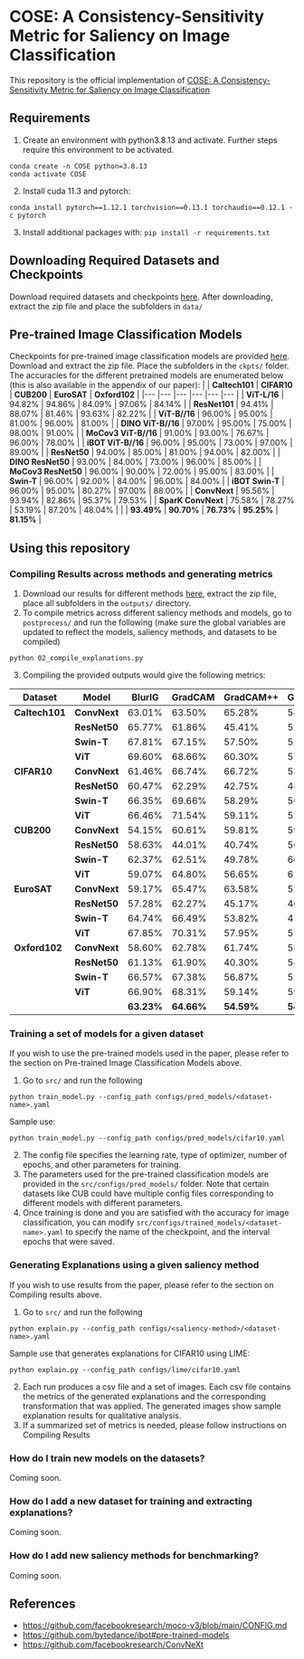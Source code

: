 # COSE: A Consistency-Sensitivity Metric for Saliency on Image Classification

This repository is the official implementation of [COSE: A Consistency-Sensitivity Metric for Saliency on Image Classification](https://rangeldaroya.github.io/projects/cose)

## Requirements
1. Create an environment with python3.8.13 and activate. Further steps require this environment to be activated.
```
conda create -n COSE python=3.8.13
conda activate COSE
```
2. Install cuda 11.3 and pytorch:
```
conda install pytorch==1.12.1 torchvision==0.13.1 torchaudio==0.12.1 -c pytorch
```
3. Install additional packages with: `pip install -r requirements.txt`

## Downloading Required Datasets and Checkpoints
Download required datasets and checkpoints [here](https://drive.google.com/file/d/1AI2ZBOBUD6M860UpxfmQ8nMAGVCTuMdt/view?usp=sharing). After downloading, extract the zip file and place the subfolders in `data/`

## Pre-trained Image Classification Models
Checkpoints for pre-trained image classification models are provided [here](). Download and extract the zip file. Place the subfolders in the `ckpts/` folder.
The accuracies for the different pretrained models are enumerated below (this is also available in the appendix of our paper):
|  	| **Caltech101** 	| **CIFAR10** 	| **CUB200** 	| **EuroSAT** 	| **Oxford102** 	|
|---	|---	|---	|---	|---	|---	|
| **ViT-L/16** 	| 94.82% 	| 94.86% 	| 84.09% 	| 97.06% 	| 84.14% 	|
| **ResNet101** 	| 94.41% 	| 88.07% 	| 81.46% 	| 93.63% 	| 82.22% 	|
| **ViT-B//16** 	| 96.00% 	| 95.00% 	| 81.00% 	| 96.00% 	| 81.00% 	|
| **DINO ViT-B//16** 	| 97.00% 	| 95.00% 	| 75.00% 	| 98.00% 	| 91.00% 	|
| **MoCov3 ViT-B//16** 	| 91.00% 	| 93.00% 	| 76.67% 	| 96.00% 	| 78.00% 	|
| **iBOT ViT-B//16** 	| 96.00% 	| 95.00% 	| 73.00% 	| 97.00% 	| 89.00% 	|
| **ResNet50** 	| 94.00% 	| 85.00% 	| 81.00% 	| 94.00% 	| 82.00% 	|
| **DINO ResNet50** 	| 93.00% 	| 84.00% 	| 73.00% 	| 96.00% 	| 85.00% 	|
| **MoCov3 ResNet50** 	| 96.00% 	| 90.00% 	| 72.00% 	| 95.00% 	| 83.00% 	|
| **Swin-T** 	| 96.00% 	| 92.00% 	| 84.00% 	| 96.00% 	| 84.00% 	|
| **iBOT Swin-T** 	| 96.00% 	| 95.00% 	| 80.27% 	| 97.00% 	| 88.00% 	|
| **ConvNext** 	| 95.56% 	| 93.94% 	| 82.86% 	| 95.37% 	| 79.53% 	|
| **SparK ConvNext** 	| 75.58% 	| 78.27% 	| 53.19% 	| 87.20% 	| 48.04% 	|
|  	| **93.49%** 	| **90.70%** 	| **76.73%** 	| **95.25%** 	| **81.15%** 	|

## Using this repository

### Compiling Results across methods and generating metrics
1. Download our results for different methods [here](https://drive.google.com/file/d/10qZOKNYgqIP0UCr-ItSOVz9kVakkZCQs/view?usp=drive_link), extract the zip file, place all subfolders in the `outputs/` directory.
2. To compile metrics across different saliency methods and models, go to `postprocess/` and run the following (make sure the global variables are updated to reflect the models, saliency methods, and datasets to be compiled)
```
python 02_compile_explanations.py
```
3. Compiling the provided outputs would give the following metrics:

| **Dataset** 	| **Model** 	| **BlurIG** 	| **GradCAM** 	| **GradCAM++** 	| **GuidedIG** 	| **IG** 	| **LIME** 	| **SmoothGrad** 	|
|---	|---	|---	|---	|---	|---	|---	|---	|---	|
| **Caltech101** 	| **ConvNext** 	| 63.01% 	| 63.50% 	| 65.28% 	| 54.25% 	| 62.53% 	| 61.51% 	| 60.90% 	|
|  	| **ResNet50** 	| 65.77% 	| 61.86% 	| 45.41% 	| 52.41% 	| 58.80% 	| 56.69% 	| 59.60% 	|
|  	| **Swin-T** 	| 67.81% 	| 67.15% 	| 57.50% 	| 52.54% 	| 64.68% 	| 63.17% 	| 61.95% 	|
|  	| **ViT** 	| 69.60% 	| 68.66% 	| 60.30% 	| 57.48% 	| 66.67% 	| 61.12% 	| 66.41% 	|
| **CIFAR10** 	| **ConvNext** 	| 61.46% 	| 66.74% 	| 66.72% 	| 53.02% 	| 60.91% 	| 62.06% 	| 58.85% 	|
|  	| **ResNet50** 	| 60.47% 	| 62.29% 	| 42.75% 	| 48.27% 	| 51.20% 	| 59.86% 	| 52.02% 	|
|  	| **Swin-T** 	| 66.35% 	| 69.66% 	| 58.29% 	| 50.11% 	| 63.05% 	| 65.76% 	| 56.95% 	|
|  	| **ViT** 	| 66.46% 	| 71.54% 	| 59.11% 	| 55.72% 	| 66.68% 	| 63.85% 	| 61.00% 	|
| **CUB200** 	| **ConvNext** 	| 54.15% 	| 60.61% 	| 59.81% 	| 59.59% 	| 61.20% 	| 56.90% 	| 47.89% 	|
|  	| **ResNet50** 	| 58.63% 	| 44.01% 	| 40.74% 	| 56.50% 	| 60.05% 	| 55.50% 	| 52.38% 	|
|  	| **Swin-T** 	| 62.37% 	| 62.51% 	| 49.78% 	| 60.14% 	| 64.02% 	| 59.06% 	| 56.05% 	|
|  	| **ViT** 	| 59.07% 	| 64.80% 	| 56.65% 	| 61.26% 	| 60.42% 	| 58.31% 	| 53.70% 	|
| **EuroSAT** 	| **ConvNext** 	| 59.17% 	| 65.47% 	| 63.58% 	| 52.83% 	| 61.45% 	| 60.23% 	| 57.17% 	|
|  	| **ResNet50** 	| 57.28% 	| 62.27% 	| 45.17% 	| 40.87% 	| 46.14% 	| 59.47% 	| 47.96% 	|
|  	| **Swin-T** 	| 64.74% 	| 66.49% 	| 53.82% 	| 47.51% 	| 61.99% 	| 59.60% 	| 60.43% 	|
|  	| **ViT** 	| 67.85% 	| 70.31% 	| 57.95% 	| 57.90% 	| 68.12% 	| 60.63% 	| 62.48% 	|
| **Oxford102** 	| **ConvNext** 	| 58.60% 	| 62.78% 	| 61.74% 	| 58.73% 	| 60.71% 	| 57.23% 	| 57.77% 	|
|  	| **ResNet50** 	| 61.13% 	| 61.90% 	| 40.30% 	| 54.93% 	| 55.07% 	| 58.32% 	| 56.60% 	|
|  	| **Swin-T** 	| 66.57% 	| 67.38% 	| 56.87% 	| 52.86% 	| 63.42% 	| 62.06% 	| 59.41% 	|
|  	| **ViT** 	| 66.90% 	| 68.31% 	| 59.14% 	| 59.67% 	| 65.92% 	| 61.44% 	| 62.95% 	|
|  	|  	| **63.23%** 	| **64.66%** 	| **54.59%** 	| **54.73%** 	| **61.33%** 	| **60.11%** 	| **57.94%** 	|

### Training a set of models for a given dataset
If you wish to use the pre-trained models used in the paper, please refer to the section on Pre-trained Image Classification Models above.
1. Go to `src/` and run the following
```
python train_model.py --config_path configs/pred_models/<dataset-name>.yaml
```
Sample use:
```
python train_model.py --config_path configs/pred_models/cifar10.yaml
```
2. The config file specifies the learning rate, type of optimizer, number of epochs, and other parameters for training.
3. The parameters used for the pre-trained classification models are provided in the `src/configs/pred_models/` folder. Note that certain datasets like CUB could have multiple config files corresponding to different models with different parameters.
4. Once training is done and you are satisfied with the accuracy for image classification, you can modify `src/configs/trained_models/<dataset-name>.yaml` to specify the name of the checkpoint, and the interval epochs that were saved.


### Generating Explanations using a given saliency method
If you wish to use results from the paper, please refer to the section on Compiling results above.
1. Go to `src/` and run the following
```
python explain.py --config_path configs/<saliency-method>/<dataset-name>.yaml
```
Sample use that generates explanations for CIFAR10 using LIME:
```
python explain.py --config_path configs/lime/cifar10.yaml
```
2. Each run produces a csv file and a set of images. Each csv file contains the metrics of the generated explanations and the corresponding transformation that was applied. The generated images show sample explanation results for qualitative analysis.
3. If a summarized set of metrics is needed, please follow instructions on Compiling Results


### How do I train new models on the datasets?
Coming soon.

### How do I add a new dataset for training and extracting explanations?
Coming soon.

### How do I add new saliency methods for benchmarking?
Coming soon.

## References
- https://github.com/facebookresearch/moco-v3/blob/main/CONFIG.md
- https://github.com/bytedance/ibot#pre-trained-models
- https://github.com/facebookresearch/ConvNeXt
